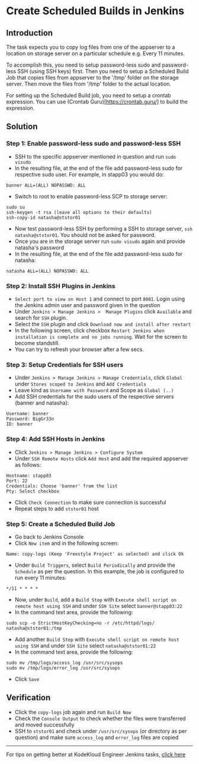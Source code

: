 # Create Scheduled Builds in Jenkins
## Introduction
The task expects you to copy log files from one of the appserver to a location on storage server on a particular schedule e.g. Every 11 minutes. 

To accomplish this, you need to setup password-less sudo and password-less SSH (using SSH keys) first. Then you need to setup a Scheduled Build Job that copies files from appserver to the '/tmp' folder on the storage server. Then move the files from '/tmp' folder to the actual location.

For setting up the Scheduled Build job, you need to setup a crontab expression. You can use (Crontab Guru)[https://crontab.guru/] to build the expression.

## Solution
### Step 1: Enable password-less sudo and password-less SSH
* SSH to the specific appserver mentioned in question and run `sudo visudo`
* In the resulting file, at the end of the file add password-less sudo for respective sudo user. For example, in stapp03 you would do:
```
banner ALL=(ALL) NOPASSWD: ALL
```
* Switch to root to enable password-less SCP to storage server:
```
sudo su
ssh-keygen -t rsa (leave all options to their defaults)
ssh-copy-id natasha@ststor01
```
* Now test password-less SSH by performing a SSH to storage server, `ssh natasha@ststor01`. You should not be asked for password.
* Once you are in the storage server run `sudo visudo` again and provide natasha's password
* In the resulting file, at the end of the file add password-less sudo for natasha:
```
natasha ALL=(ALL) NOPASSWD: ALL
```

### Step 2: Install SSH Plugins in Jenkins
* `Select port to view on Host 1` and connect to port `8081`. Login using the Jenkins admin user and password given in the question
* Under  `Jenkins > Manage Jenkins >  Manage Plugins` click `Available` and search for `SSH` plugin.
* Select the `SSH` plugin and click `Download now and install after restart`
* In the following screen, click checkbox `Restart Jenkins when installation is complete and no jobs running`. Wait for the screen to become standstill.
* You can try to refresh your browser after a few secs.

### Step 3: Setup Credentials for SSH users
* Under `Jenkins > Manage Jenkins > Manage Credentials`, click `Global` under `Stores scoped to Jenkins` and `Add Credentials`
* Leave kind as `Username with Password` and Scope as `Global (..)`
* Add SSH credentials for the sudo users of the respective servers (banner and natasha):
```
Username: banner
Password: BigGr33n
ID: banner
```
### Step 4: Add SSH Hosts in Jenkins
* Click `Jenkins > Manage Jenkins > Configure System`
* Under `SSH Remote Hosts` click `Add Host` and add the required appserver as follows:
```
Hostname: stapp03
Port: 22
Credentials: Choose 'banner' from the list
Pty: Select checkbox
```
* Click `Check Connection` to make sure connection is successful
* Repeat steps to add `ststor01` host

### Step 5: Create a Scheduled Build Job
* Go back to Jenkins Console
* Click `New item` and in the following screen:
```
Name: copy-logs (Keep 'Freestyle Project' as selected) and click Ok
```
* Under `Build Triggers`, select `Build Periodically` and provide the `Schedule` as per the question. In this example, the job is configured to run every 11 minutes:
```
*/11 * * * *
```
* Now, under `Build`, add a `Build Step` with `Execute shell script on remote host using SSH`
and under `SSH Site` select `banner@stapp03:22`
* In the command text area, provide the following:
```
sudo scp -o StrictHostKeyChecking=no -r /etc/httpd/logs/ natasha@ststor01:/tmp
```
* Add another `Build Step` with `Execute shell script on remote host using SSH`
and under `SSH Site` select `natasha@ststor01:22`
* In the command text area, provide the following:
```
sudo mv /tmp/logs/access_log /usr/src/sysops
sudo mv /tmp/logs/error_log /usr/src/sysops
```
* Click `Save`

## Verification
* Click the `copy-logs` job again and run `Build Now`
* Check the `Console Output` to check whether the files were transferred and moved successfully
* SSH to `ststor01` and check under `/usr/src/sysops` (or directory as per question) and make sure `access_log` and `error_log` files are copied

---
For tips on getting better at KodeKloud Engineer Jenkins tasks, [click here](./README.md)